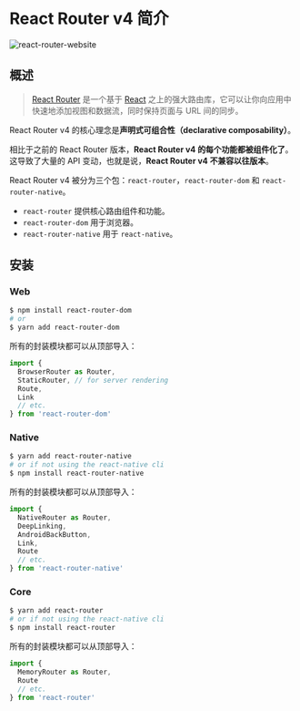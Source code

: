 # React Router v4 简介

![react-router-website](https://raw.githubusercontent.com/atlantis1024/react-step-by-step/master/docs/assets/images/react-router-website.png)

## 概述

> [React Router](https://github.com/ReactTraining/react-router) 是一个基于 [React](http://facebook.github.io/react/) 之上的强大路由库，它可以让你向应用中快速地添加视图和数据流，同时保持页面与 URL 间的同步。
>

React Router v4 的核心理念是**声明式可组合性（declarative composability）**。

相比于之前的 React Router 版本，**React Router v4 的每个功能都被组件化了**。这导致了大量的 API 变动，也就是说，**React Router v4 不兼容以往版本**。

React Router v4 被分为三个包：`react-router`，`react-router-dom` 和 `react-router-native`。

- `react-router` 提供核心路由组件和功能。
- `react-router-dom` 用于浏览器。
- `react-router-native` 用于 `react-native`。

## 安装

### Web

```bash
$ npm install react-router-dom
# or
$ yarn add react-router-dom
```

所有的封装模块都可以从顶部导入：

```jsx
import {
  BrowserRouter as Router,
  StaticRouter, // for server rendering
  Route,
  Link
  // etc.
} from 'react-router-dom'
```

### Native

```bash
$ yarn add react-router-native
# or if not using the react-native cli
$ npm install react-router-native
```

所有的封装模块都可以从顶部导入：

```jsx
import {
  NativeRouter as Router,
  DeepLinking,
  AndroidBackButton,
  Link,
  Route
  // etc.
} from 'react-router-native'
```

### Core

```bash
$ yarn add react-router
# or if not using the react-native cli
$ npm install react-router
```

所有的封装模块都可以从顶部导入：

```jsx
import {
  MemoryRouter as Router,
  Route
  // etc.
} from 'react-router'
```
